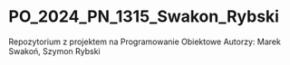 # PO_2024_PN_1315_Swakon_Rybski

Repozytorium z projektem na Programowanie Obiektowe
Autorzy: Marek Swakoń, Szymon Rybski
